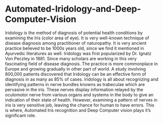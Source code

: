 # Automated-Iridology-and-Deep-Computer-Vision
Iridology is the method of diagnosis of potential health conditions by examining the Iris (color area of eye). It is very well-known technique of disease diagnosis among practitioner of naturopathy. It is very ancient practice believed to be 1000s years old, since we find it mentioned in Ayurvedic literatures as well.  Iridology was first popularized by Dr. Ignatz Von Peczley in 1881. Since many scholars are working in this very fascinating field of disease diagnosis.  The practice is more commonplace in Europe and growing gradually in other part of world. A study involving 800,000 patients discovered that Iridology can be an effective form of diagnosis in as many as 85% of cases.  Iridology is all about recognizing and identifying patterns in nerve bundles knowns as trabeculae which are pervasive in the iris. These nerves display information relayed by the oculomotor nerve from various organs and systems in the body to give an indication of their state of health. However, examining a pattern of nerves in iris is very sensitive job, leaving the chance for human to have errors. This is where, Automated Iris recognition and Deep Computer vision plays it’s significant role. 
